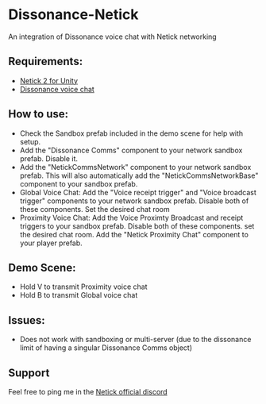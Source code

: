 # Dissonance-Netick
 An integration of Dissonance voice chat with Netick networking

## Requirements:
- [Netick 2 for Unity](https://github.com/NetickNetworking/NetickForUnity)
- [Dissonance voice chat](https://assetstore.unity.com/packages/tools/audio/dissonance-voice-chat-70078)

## How to use:
- Check the Sandbox prefab included in the demo scene for help with setup.
- Add the "Dissonance Comms" component to your network sandbox prefab. Disable it.
- Add the "NetickCommsNetwork" component to your network sandbox prefab. This will also automatically add the "NetickCommsNetworkBase" component to your sandbox prefab.
- Global Voice Chat: Add the "Voice receipt trigger" and "Voice broadcast trigger" components to your network sandbox prefab. Disable both of these components. Set the desired chat room
- Proximity Voice Chat: Add the Voice Proximty Broadcast and receipt triggers to your sandbox prefab. Disable both of these components. set the desired chat room. Add the "Netick Proximity Chat" component to your player prefab.

## Demo Scene:
- Hold V to transmit Proximity voice chat
- Hold B to transmit Global voice chat

## Issues:
- Does not work with sandboxing or multi-server (due to the dissonance limit of having a singular Dissonance Comms object)

## Support
Feel free to ping me in the [Netick official discord](https://discord.com/invite/uV6bfG66Fx)
